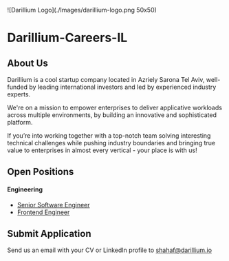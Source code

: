![Darillium Logo](./Images/darillium-logo.png 50x50)

# Darillium-Careers-IL

## About Us

Darillium is a cool startup company located in Azriely Sarona Tel Aviv, well-funded by leading international investors and led by experienced industry experts.

We're on a mission to empower enterprises to deliver applicative workloads across multiple environments, by building an innovative and sophisticated platform.

If you’re into working together with a top-notch team solving interesting technical challenges while pushing industry boundaries and bringing true value to enterprises in almost every vertical - your place is with us!

## Open Positions
#### Engineering
* [Senior Software Engineer](/Positions/SeniorSoftwareEngineer.md)
* [Frontend Engineer](/Positions/FrontendEngineer.md)

## Submit Application
Send us an email with your CV or LinkedIn profile to <a href="mailto:shahaf@darillium.io">shahaf@darillium.io</a>
